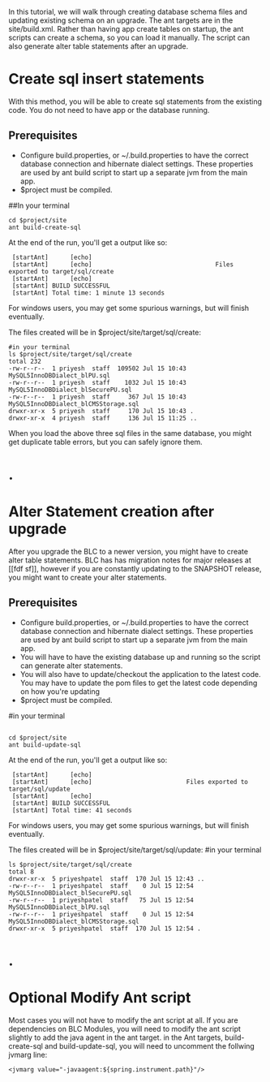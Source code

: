 In this tutorial, we will walk through creating database schema files and updating existing schema on an upgrade. The ant targets are in the site/build.xml.  Rather than having app create tables on startup, the ant scripts can create a schema, so you can load it manually.  The script can also generate alter table statements after an upgrade.  


# Create sql insert statements
With this method, you will be able to create sql statements from the existing code.
You do not need to have app or the database running.

## Prerequisites
- Configure build.properties, or ~/.build.properties to have the correct database connection and hibernate dialect settings.  These properties are used by ant build script to start up a separate jvm from the main app.
- $project must be compiled. 

##In your terminal
```
cd $project/site
ant build-create-sql

```

At the end of the run,  you'll get a output like so:

``` 
 [startAnt]      [echo] 
 [startAnt]      [echo]     	                         Files exported to target/sql/create
 [startAnt]      [echo]     	                    
 [startAnt] BUILD SUCCESSFUL
 [startAnt] Total time: 1 minute 13 seconds
 ```

For windows users, you may get some spurious warnings, but will finish eventually.

The files created will be in  $project/site/target/sql/create:

```
#in your terminal
ls $project/site/target/sql/create
total 232
-rw-r--r--  1 priyesh  staff  109502 Jul 15 10:43 MySQL5InnoDBDialect_blPU.sql
-rw-r--r--  1 priyesh  staff    1032 Jul 15 10:43 MySQL5InnoDBDialect_blSecurePU.sql
-rw-r--r--  1 priyesh  staff     367 Jul 15 10:43 MySQL5InnoDBDialect_blCMSStorage.sql
drwxr-xr-x  5 priyesh  staff     170 Jul 15 10:43 .
drwxr-xr-x  4 priyesh  staff     136 Jul 15 11:25 ..
```

When you load the above three sql files in the same database, you might get duplicate table errors, but you can safely ignore them. 

#	.
# Alter Statement creation after upgrade

After you upgrade the BLC to a newer version, you might have to create alter table statements.  BLC has has migration notes for major releases at [[fdf sf]], however if you are constantly updating to the SNAPSHOT release, you might want to create your alter statements. 

## Prerequisites
- Configure build.properties, or ~/.build.properties to have the correct database connection and hibernate dialect settings.  These properties are used by ant build script to start up a separate jvm from the main app.
- You will have to have the existing database up and running so the script can generate alter statements. 
- You will also have to update/checkout the application to the latest code.  You may have to update the pom files to get the latest code depending on how you're updating
- $project must be compiled. 


#in your terminal
```

cd $project/site
ant build-update-sql

```

At the end of the run,  you'll get a output like so:

``` 
 [startAnt]      [echo] 
 [startAnt]      [echo]     	                 Files exported to target/sql/update
 [startAnt]      [echo]     	            
 [startAnt] BUILD SUCCESSFUL
 [startAnt] Total time: 41 seconds
 ```

For windows users, you may get some spurious warnings, but will finish eventually.

The files created will be in  $project/site/target/sql/update:
#in your terminal
```
ls $project/site/target/sql/create
total 8
drwxr-xr-x  5 priyeshpatel  staff  170 Jul 15 12:43 ..
-rw-r--r--  1 priyeshpatel  staff    0 Jul 15 12:54 MySQL5InnoDBDialect_blSecurePU.sql
-rw-r--r--  1 priyeshpatel  staff   75 Jul 15 12:54 MySQL5InnoDBDialect_blPU.sql
-rw-r--r--  1 priyeshpatel  staff    0 Jul 15 12:54 MySQL5InnoDBDialect_blCMSStorage.sql
drwxr-xr-x  5 priyeshpatel  staff  170 Jul 15 12:54 .
```



#	.
# Optional Modify Ant script
Most cases you will not have to modify the ant script at all. If you are dependencies on BLC Modules, you will need to modify the ant script slightly to add the java agent in the ant target.
in the Ant targets, build-create-sql and build-update-sql, you will need to uncomment the follwing jvmarg line:

```
<jvmarg value="-javaagent:${spring.instrument.path}"/>
```



